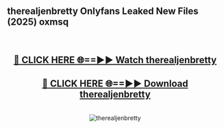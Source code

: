 <h2>therealjenbretty Onlyfans Leaked New Files (2025) oxmsq</h2>
<br>
<div align="center">
<h2><a href="https://mediafiles.top/therealjenbretty&ref=git" rel="nofollow">🔴 CLICK HERE 🌐==►► Watch therealjenbretty</a></h2>
<h2><a href="https://mediafiles.top/therealjenbretty&ref=git" rel="nofollow">🔴 CLICK HERE 🌐==►► Download therealjenbretty</a></h2>
<br>
<a href="https://mediafiles.top/therealjenbretty&ref=git" rel="nofollow" data-target="animated-image.originalLink"><img src="https://i.ibb.co.com/xMMVF88/686577567.gif" alt="therealjenbretty" style="max-width: 100%; display: inline-block;" data-target="animated-image.originalImage"></a>
</div>
<br>
<br>